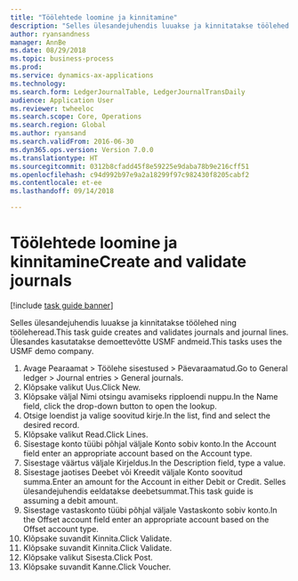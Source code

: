 ```yaml
--- 
title: "Töölehtede loomine ja kinnitamine"
description: "Selles ülesandejuhendis luuakse ja kinnitatakse töölehed ning tööleheread."
author: ryansandness
manager: AnnBe
ms.date: 08/29/2018
ms.topic: business-process
ms.prod: 
ms.service: dynamics-ax-applications
ms.technology: 
ms.search.form: LedgerJournalTable, LedgerJournalTransDaily
audience: Application User
ms.reviewer: twheeloc
ms.search.scope: Core, Operations
ms.search.region: Global
ms.author: ryansand
ms.search.validFrom: 2016-06-30
ms.dyn365.ops.version: Version 7.0.0
ms.translationtype: HT
ms.sourcegitcommit: 0312b8cfadd45f8e59225e9daba78b9e216cff51
ms.openlocfilehash: c94d992b97e9a2a18299f97c982430f8205cabf2
ms.contentlocale: et-ee
ms.lasthandoff: 09/14/2018

---
```

# <a name="create-and-validate-journals"></a><span data-ttu-id="90406-103">Töölehtede loomine ja kinnitamine</span><span class="sxs-lookup"><span data-stu-id="90406-103">Create and validate journals</span></span>

[!include [task guide banner](../../includes/task-guide-banner.md)]

<span data-ttu-id="90406-104">Selles ülesandejuhendis luuakse ja kinnitatakse töölehed ning tööleheread.</span><span class="sxs-lookup"><span data-stu-id="90406-104">This task guide creates and validates journals and journal lines.</span></span> <span data-ttu-id="90406-105">Ülesandes kasutatakse demoettevõtte USMF andmeid.</span><span class="sxs-lookup"><span data-stu-id="90406-105">This tasks uses the USMF demo company.</span></span>  



1. <span data-ttu-id="90406-106">Avage Pearaamat > Töölehe sisestused > Päevaraamatud.</span><span class="sxs-lookup"><span data-stu-id="90406-106">Go to General ledger > Journal entries > General journals.</span></span>
2. <span data-ttu-id="90406-107">Klõpsake valikut Uus.</span><span class="sxs-lookup"><span data-stu-id="90406-107">Click New.</span></span>
3. <span data-ttu-id="90406-108">Klõpsake väljal Nimi otsingu avamiseks ripploendi nuppu.</span><span class="sxs-lookup"><span data-stu-id="90406-108">In the Name field, click the drop-down button to open the lookup.</span></span>
4. <span data-ttu-id="90406-109">Otsige loendist ja valige soovitud kirje.</span><span class="sxs-lookup"><span data-stu-id="90406-109">In the list, find and select the desired record.</span></span>
5. <span data-ttu-id="90406-110">Klõpsake valikut Read.</span><span class="sxs-lookup"><span data-stu-id="90406-110">Click Lines.</span></span>
6. <span data-ttu-id="90406-111">Sisestage konto tüübi põhjal väljale Konto sobiv konto.</span><span class="sxs-lookup"><span data-stu-id="90406-111">In the Account field enter an appropriate account based on the Account type.</span></span>
7. <span data-ttu-id="90406-112">Sisestage väärtus väljale Kirjeldus.</span><span class="sxs-lookup"><span data-stu-id="90406-112">In the Description field, type a value.</span></span>
8. <span data-ttu-id="90406-113">Sisestage jaotises Deebet või Kreedit väljale Konto soovitud summa.</span><span class="sxs-lookup"><span data-stu-id="90406-113">Enter an amount for the Account in either Debit or Credit.</span></span> <span data-ttu-id="90406-114">Selles ülesandejuhendis eeldatakse deebetsummat.</span><span class="sxs-lookup"><span data-stu-id="90406-114">This task guide is assuming a debit amount.</span></span>
9. <span data-ttu-id="90406-115">Sisestage vastaskonto tüübi põhjal väljale Vastaskonto sobiv konto.</span><span class="sxs-lookup"><span data-stu-id="90406-115">In the Offset account field enter an appropriate account based on the Offset account type.</span></span>
10. <span data-ttu-id="90406-116">Klõpsake suvandit Kinnita.</span><span class="sxs-lookup"><span data-stu-id="90406-116">Click Validate.</span></span>
11. <span data-ttu-id="90406-117">Klõpsake suvandit Kinnita.</span><span class="sxs-lookup"><span data-stu-id="90406-117">Click Validate.</span></span>
12. <span data-ttu-id="90406-118">Klõpsake valikut Sisesta.</span><span class="sxs-lookup"><span data-stu-id="90406-118">Click Post.</span></span>
13. <span data-ttu-id="90406-119">Klõpsake suvandit Kanne.</span><span class="sxs-lookup"><span data-stu-id="90406-119">Click Voucher.</span></span>


